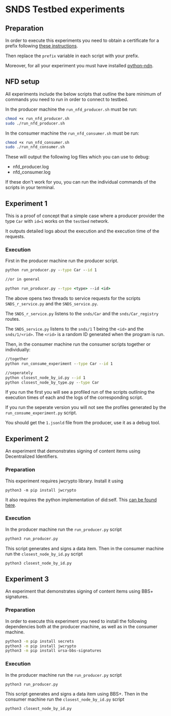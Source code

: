 # SNDS Testbed experiments

## Preparation

In order to execute this experiments you need to obtain a certificate for a 
prefix following [these instructions](https://named-data.net/ndn-testbed/user-guide-to-obtain-a-testbed-certificate/).

Then replace the `prefix` variable in each script with your prefix. 

Moreover, for all your experiment you must have installed [python-ndn](https://github.com/named-data/python-ndn).

## NFD setup

All experiments include the below scripts that outline the bare minimum of commands you need to run in order to connect to testbed.

In the producer machine the ``run_nfd_producer.sh`` must be run: 

```sh
chmod +x run_nfd_producer.sh
sudo ./run_nfd_producer.sh
```

In the consumer machine the ``run_nfd_consumer.sh`` must be run: 

```sh
chmod +x run_nfd_consumer.sh
sudo ./run_nfd_consumer.sh
```

These will output the following log files which you can use to debug:

- nfd_producer.log
- nfd_consumer.log

If these don't work for you, you can run the individual commands of the scripts in your terminal.

## Experiment 1

This is a proof of concept that a simple case where a producer provider the type ``Car`` with ``id=1`` works on the ``testbed`` network.

It outputs detailed logs about the execution and the execution time of the requests.


### Execution

First in the producer machine run the producer script.

```cmd
python run_producer.py --type Car --id 1 

//or in general

python run_producer.py --type <type> --id <id>
```

The above opens two threads to service requests for the scripts ``SNDS_r_service.py`` and the ``SNDS_service.py``.

The ``SNDS_r_service.py`` listens to the ``snds/Car`` and the ``snds/Car_registry`` routes. 

The ``SNDS_service.py`` listens to the ``snds/1`` 1 being the ``<id>`` and the ``snds/1/<rid>``. The ``<rid>`` is a random ID generated when the program is run.

Then, in the consumer machine run the consumer scripts together or individually:

```cmd
//together 
python run_consume_experiment --type Car --id 1

//seperately 
python closest_node_by_id.py --id 1
python closest_node_by_type.py --type Car
```

If you run the first you will see a profiled run of the scripts outlining the execution times of each and the logs of the corresponding script. 

If you run the seperate version you will not see the profiles generated by the ``run_consume_experiment.py`` script.

You should get the ``1.jsonld`` file from the producer, use it as a debug tool.


## Experiment 2
An experiment that demonstrates signing of content items using Decentralized Identifiers.

### Preparation
This experiment requires jwcrypto library. Install it using

```
python3 -m pip install jwcrypto
```

It also requires the python implementation of did:self. This [can be found here](https://github.com/excid-io/did-self-py).

### Execution
In the producer machine run the `run_producer.py` script

```cmd
python3 run_producer.py
```

This script generates and signs a data item. Then in the consumer machine run the
`closest_node_by_id.py` script

```cmd
python3 closest_node_by_id.py
```

## Experiment 3
An experiment that demonstrates signing of content items using BBS+ signatures.

### Preparation
In order to execute this experiment you need to install the following dependencies
both at the producer machine, as well as in the consumer machine.

```bash
python3 -m pip install secrets
python3 -m pip install jwcrypto
python3 -m pip install ursa-bbs-signatures
```

### Execution
In the producer machine run the `run_producer.py` script

```cmd
python3 run_producer.py
```

This script generates and signs a data item using BBS+. Then in the consumer machine run the
`closest_node_by_id.py` script

```cmd
python3 closest_node_by_id.py
```